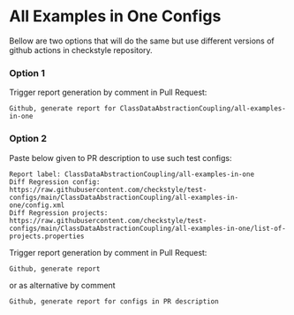 # All Examples in One Configs

Bellow are two options that will do the same but use different versions
of github actions in checkstyle repository.


### Option 1
Trigger report generation by comment in Pull Request:
```
Github, generate report for ClassDataAbstractionCoupling/all-examples-in-one
```

### Option 2

Paste below given to PR description to use such test configs:
```
Report label: ClassDataAbstractionCoupling/all-examples-in-one
Diff Regression config: https://raw.githubusercontent.com/checkstyle/test-configs/main/ClassDataAbstractionCoupling/all-examples-in-one/config.xml
Diff Regression projects: https://raw.githubusercontent.com/checkstyle/test-configs/main/ClassDataAbstractionCoupling/all-examples-in-one/list-of-projects.properties
```

Trigger report generation by comment in Pull Request:
```
Github, generate report
```
or as alternative by comment
```
Github, generate report for configs in PR description
```
